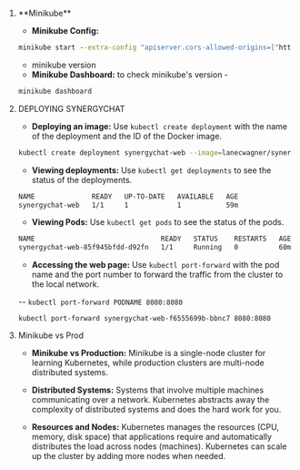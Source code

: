 <ol>

<li> **Minikube** </li>

- **Minikube Config:**
```cmd
minikube start --extra-config "apiserver.cors-allowed-origins=["http://boot.dev"]"
```

- minikube version
- **Minikube Dashboard:** to check minikube's version -

```cmd
minikube dashboard
```

<li>DEPLOYING SYNERGYCHAT</li>

- **Deploying an image:** Use `kubectl create deployment` with the name of the deployment and the ID of the Docker image.

```bash
kubectl create deployment synergychat-web --image=lanecwagner/synergychat-web:latest

```


- **Viewing deployments:** Use `kubectl get deployments` to see the status of the deployments.

```bash
NAME              READY   UP-TO-DATE   AVAILABLE   AGE
synergychat-web   1/1     1            1           59m
```

- **Viewing Pods:** Use `kubectl get pods` to see the status of the pods.

```bash
NAME                               READY   STATUS    RESTARTS   AGE
synergychat-web-85f945bfdd-d92fn   1/1     Running   0          60m
```

- **Accessing the web page:** Use `kubectl port-forward` with the pod name and the port number to forward the traffic from the cluster to the local network. 

-- `kubectl port-forward PODNAME 8080:8080`

```
kubectl port-forward synergychat-web-f6555699b-bbnc7 8080:8080

```
<li>Minikube vs Prod</li>

- **Minikube vs Production:** Minikube is a single-node cluster for learning Kubernetes, while production clusters are multi-node distributed systems.

- **Distributed Systems:** Systems that involve multiple machines communicating over a network. Kubernetes abstracts away the complexity of distributed systems and does the hard work for you.

- **Resources and Nodes:** Kubernetes manages the resources (CPU, memory, disk space) that applications require and automatically distributes the load across nodes (machines). Kubernetes can scale up the cluster by adding more nodes when needed.



</ol>


